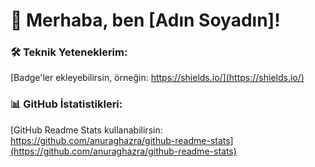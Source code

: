 # 👋 Merhaba, ben [Adın Soyadın]!

### 🛠️ Teknik Yeteneklerim:
[Badge'ler ekleyebilirsin, örneğin: https://shields.io/](https://shields.io/)

### 📊 GitHub İstatistikleri:
[GitHub Readme Stats kullanabilirsin: https://github.com/anuraghazra/github-readme-stats](https://github.com/anuraghazra/github-readme-stats)